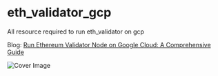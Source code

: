 
# eth_validator_gcp
All resource required to run eth_validator on gcp

Blog: [Run Ethereum Validator Node on Google Cloud: A Comprehensive Guide](https://devloper-hs.medium.com/run-ethereum-validator-node-on-google-cloud-a-comprehensive-guide-708ffa4ae853)

![Cover Image](https://github.com/DevloperHS/eth_validator_gcp/assets/74095712/5862282e-6c6a-404e-8401-d7fb141a18f4)






